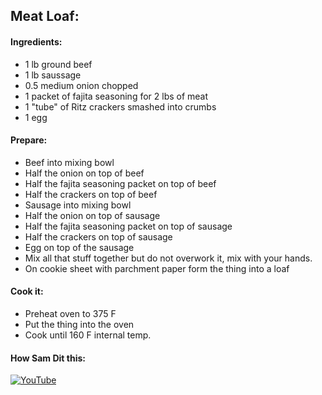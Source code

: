 ## Meat Loaf:

#### Ingredients:
* 1 lb ground beef
* 1 lb saussage
* 0.5 medium onion chopped
* 1 packet of fajita seasoning for 2 lbs of meat
* 1 "tube" of Ritz crackers smashed into crumbs
* 1 egg

#### Prepare:
* Beef into mixing bowl
* Half the onion on top of beef
* Half the fajita seasoning packet on top of beef
* Half the crackers on top of beef
* Sausage into mixing bowl
* Half the onion on top of sausage
* Half the fajita seasoning packet on top of sausage
* Half the crackers on top of sausage
* Egg on top of the sausage
* Mix all that stuff together but do not overwork it, mix with your hands.
* On cookie sheet with parchment paper form the thing into a loaf

#### Cook it:
* Preheat oven to 375 F
* Put the thing into the oven
* Cook until 160 F internal temp.

#### How Sam Dit this:
[![YouTube](http://img.youtube.com/vi/eetig_xvnn4/0.jpg)](http://www.youtube.com/watch?v=eetig_xvnn4)

